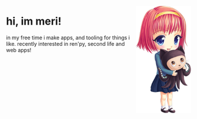<img src="github.png"
  align="right"
  height="292"
  width="150"
  alt="renpy-tan and octocat" />

# hi, im meri!

in my free time i make apps, and tooling for things i like. recently interested in ren'py, second life and web apps!
